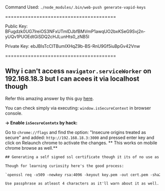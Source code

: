 Command Used: `./node_modules/.bin/web-push generate-vapid-keys`

=======================================

Public Key:
BFugdzk0UG7lreiOS3NFxUTmlDJbfBMVmP1awqUO2bxKSeG9Svj2n-yUQv1PUOEdtGiSDQ2cHJLunHts0_zNB5I

Private Key:
ebJBIsTcClTBumIXHqZ9b-BS-RnU9Gf5iuBpGv42Vnw

=======================================

## Why i can't access `navigator.serviceWorker` on 192.168.18.3 but I can acees it via localhost though

Refer this amazing answer by this guy [here](https://stackoverflow.com/a/52300901/10012446).

You can check simply via executing: `window.isSecureContext` in browser console.

**-> Enable `isSecureContetx` by hack:**

Go to `chrome://flags` and find the option: "Insecure origins treated as secure" and added: `http://192.168.18.3:3000` and pressed enter key and click on Relaunch chrome to activate the changes. ** This works on mobile chrome browse as well.**

```txt
## Generating a self signed ssl certificate though it its of no use as suggest in the comments in [this question](https://stackoverflow.com/questions/11744975/enabling-https-on-express-js)

Though for learning curiosity here's the good process:

`openssl req -x509 -newkey rsa:4096 -keyout key.pem -out cert.pem -sha256 -days 365`

Use passphrase as atleast 4 characters as it'll warn about it as well. And not it down as well coz you need that to decrypt the certificate later in the node server as well while passing in the passphrase key in the credentials options. [Reference](https://stackoverflow.com/a/69458434/10012446)
```
